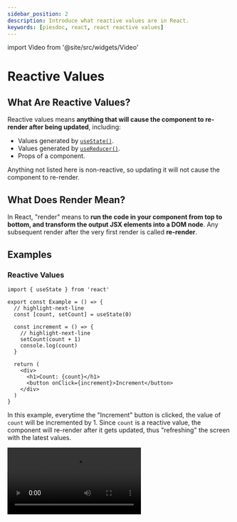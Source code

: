 ```yaml
---
sidebar_position: 2
description: Introduce what reactive values are in React.
keywords: [piesdoc, react, react reactive values]
---
```


import Video from '@site/src/widgets/Video'

# Reactive Values

## What Are Reactive Values?

Reactive values means **anything that will cause the component to re-render after being updated**, including:

- Values generated by [`useState()`](./use-state).
- Values generated by [`useReducer()`](./use-reducer).
- Props of a component.

Anything not listed here is non-reactive, so updating it will not cause the component to re-render.

## What Does Render Mean?

In React, "render" means to **run the code in your component from top to bottom, and transform the output JSX elements into a DOM node**. Any subsequent render after the very first render is called **re-render**.

## Examples

### Reactive Values

```tsx showLineNumbers
import { useState } from 'react'

export const Example = () => {
  // highlight-next-line
  const [count, setCount] = useState(0)

  const increment = () => {
    // highlight-next-line
    setCount(count + 1)
    console.log(count)
  }

  return (
    <div>
      <h1>Count: {count}</h1>
      <button onClick={increment}>Increment</button>
    </div>
  )
}
```

In this example, everytime the "Increment" button is clicked, the value of `count` will be incremented by 1. Since `count` is a reactive value, the component will re-render after it gets updated, thus "refreshing" the screen with the latest values.

<Video src="/video/react/reactive-values_reactive.mov" />

However, you may have noticed that the value on the screen is always different from the value we see in the console. Good news is, this is not a bug, but it does confuse everyone! We'll explain this when we get to [Component Rendering](./component-rendering), just don't worry about it now.

Also, it's okay if you have no idea what does [`useState()`](./use-state) do. Just keep in mind that updating reactive values will cause the component to re-render and you're good to go!

### Non-reactive Values

```tsx showLineNumbers
import { useState } from 'react'

// highlight-next-line
let count = 0

export const Example = () => {
  const increment = () => {
    // highlight-next-line
    count++
    console.log(count)
  }

  return (
    <div>
      <div>
        <h1>Count: {count}</h1>
        <button onClick={increment}>Increment</button>
      </div>
    </div>
  )
}
```

<Video src="/video/react/reactive-values_non-reactive.mov" />

In this example, everytime the "Increment" button is clicked, the value of `count` will be incremented by 1. However, since `count` is **not** a reactive value, updating it will **not** cause the component to re-render, no matter how many times `count` changes.

But be careful, this does not mean the changes of a non-reactive value will never be reflected on the screen! Let's take a look at the following example:

```tsx showLineNumbers
import { useState } from 'react'

// highlight-next-line
let age = 0

export const Example = () => {
  // highlight-next-line
  const [count, setCount] = useState(0)

  const incrementCount = () => {
    // highlight-next-line
    setCount(count + 1)
  }

  const incrementAge = () => {
    // highlight-next-line
    age++
  }

  return (
    <div>
      <div>
        <h1>Count: {count}</h1>
        <button onClick={incrementCount}>Increment Count</button>
      </div>
      <div>
        <h1>Age: {age}</h1>
        <button onClick={incrementAge}>Increment Age</button>
      </div>
    </div>
  )
}
```

<Video src="/video/react/reactive-values_both.mov" height="300px" />

In this example, `count` is a reactive value, while `age` is a non-reactive value. Thus:

- Clicking "Increment Count" will update the value of `count`, and the component will re-render.
- Clicking "Increment Age" will update the value of `age`, but the component will **not** re-render.

This is why in the above video, nothing happened when we clicked "Increment Age" for three times, but the screen suddenly went from `Age: 0` to `Age: 3` after "Increment Count" is clicked, which is confusing.

To avoid such problems, we have to choose the correct way to declare variables. A simple rule of thumb would be:

- Make it a reactive when the value **will change**, and **users must be informed of this change on the screen**.
- Otherwise just make it a non-reactive!
